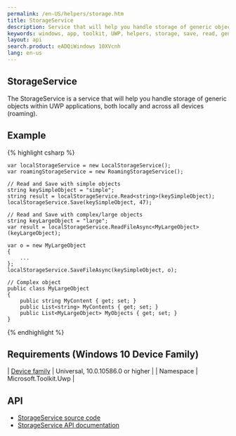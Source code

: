 ```yaml
---
permalink: /en-US/helpers/storage.htm
title: StorageService 
description: Service that will help you handle storage of generic objects within UWP applications, both locally and across all devices (roaming)
keywords: windows, app, toolkit, UWP, helpers, storage, save, read, generic objects
layout: api
search.product: eADQiWindows 10XVcnh
lang: en-us
---
```


## StorageService

The StorageService is a service that will help you handle storage of generic objects within UWP applications, both locally and across all devices (roaming).

## Example

{% highlight csharp %}

    var localStorageService = new LocalStorageService();
    var roamingStorageService = new RoamingStorageService();

    // Read and Save with simple objects
    string keySimpleObject = "simple";
    string result = localStorageService.Read<string>(keySimpleObject);
    localStorageService.Save(keySimpleObject, 47);

    // Read and Save with complex/large objects
    string keyLargeObject = "large";
    var result = localStorageService.ReadFileAsync<MyLargeObject>(keyLargeObject);

    var o = new MyLargeObject
    {
        ...
    };
    localStorageService.SaveFileAsync(keySimpleObject, o);

    // Complex object
    public class MyLargeObject
    {
        public string MyContent { get; set; }
        public List<string> MyContents { get; set; }
        public List<MyLargeObject> MyObjects { get; set; }
    }

{% endhighlight %}

## Requirements (Windows 10 Device Family)

| [Device family](http://go.microsoft.com/fwlink/p/?LinkID=526370) | Universal, 10.0.10586.0 or higher |
| Namespace | Microsoft.Toolkit.Uwp |

## API
* [StorageService source code](https://github.com/Microsoft/UWPCommunityToolkit/blob/master/Microsoft.Toolkit.Uwp/Helpers/Storage/StorageService.cs)
* [StorageService API documentation]({{site.baseurl}}/{{page.lang}}/api/Microsoft_Toolkit_Uwp_StorageService.htm)

